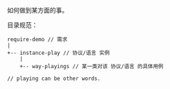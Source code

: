 
如何做到某方面的事。


目录规范：

~~~
require-demo // 需求
|
+-- instance-play // 协议/语言 实例
    |
    +-- way-playings // 某一类对该 协议/语言 的具体用例

// playing can be other words.
~~~
